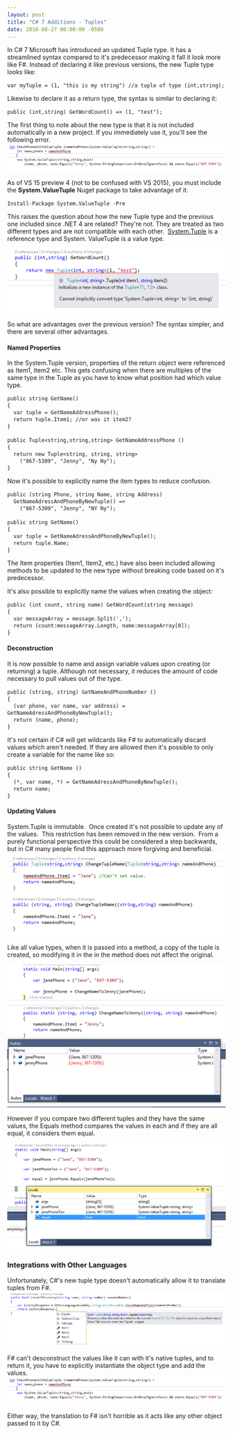 ```yaml
---
layout: post
title: "C# 7 Additions - Tuples"
date: 2016-08-27 00:00:00 -0500
---
```

In C# 7 Microsoft has introduced an updated Tuple type. It has a streamlined syntax compared to it's predecessor making it fall it look more like F#. Instead of declaring it like previous versions, the new Tuple type looks like: 

```
var myTuple = (1, "this is my string") //a tuple of type (int,string);

```

Likewise to declare it as a return type, the syntax is similar to declaring it:

```
public (int,string) GetWordCount() => (1, "test");

```

The first thing to note about the new type is that it is not included automatically in a new project. If you immediately use it, you'll see the following error.
<img src="https://raw.githubusercontent.com/kemiller2002/StructuredSight/master/C%23Seven/NativeHandlingTuplesFSharp.png" />

As of VS 15 preview 4 (not to be confused with VS 2015), you must include the <strong>System.ValueTuple</strong> Nuget package to take advantage of it.

```
Install-Package System.ValueTuple -Pre
```


This raises the question about how the new Tuple type and the previous one included since .NET 4 are related? They're not. They are treated as two different types and are not compatible with each other.  <a href="https://msdn.microsoft.com/en-us/library/system.tuple(v=vs.110).aspx">System.Tuple</a> is a reference type and System. ValueTuple is a value type.

<img src="https://raw.githubusercontent.com/kemiller2002/StructuredSight/master/C%23Seven/TuplesNotTheSame.png" />

So what are advantages over the previous version? The syntax simpler, and there are several other advantages.

<h4>Named Properties</h4>
In the System.Tuple version, properties of the return object were referenced as Item1, Item2 etc. This gets confusing when there are multiples of the same type in the Tuple as you have to know what position had which value type.

```
public string GetName()
{
  var tuple = GetNameAddressPhone();
  return tuple.Item1; //or was it item2?
}

public Tuple<string,string,string> GetNameAddressPhone ()
{
  return new Tuple<string, string, string>
    ("867-5309", "Jenny", "Ny Ny");
}

```

Now it's possible to explicitly name the item types to reduce confusion.

```
public (string Phone, string Name, string Address)
  GetNameAdressAndPhoneByNewTuple() => 
    ("867-5309", "Jenny", "NY Ny");

public string GetName()
{
  var tuple = GetNameAdressAndPhoneByNewTuple();
  return tuple.Name;
}

```

The Item properties (Item1, Item2, etc.) have also been included allowing methods to be updated to the new type without breaking code based on it's predecessor.

It's also possible to explicitly name the values when creating the object:

```
public (int count, string name) GetWordCount(string message)
{
  var messageArray = message.Split(',');
  return (count:messageArray.Length, name:messageArray[0]);
}

```


<h4>Deconstruction</h4>
It is now possible to name and assign variable values upon creating (or returning) a tuple. Although not necessary, it reduces the amount of code necessary to pull values out of the type.

```
public (string, string) GetNameAndPhoneNumber ()
{
  (var phone, var name, var address) = GetNameAdressAndPhoneByNewTuple();
  return (name, phone);
}

```

It's not certain if C# will get wildcards like F# to automatically discard values which aren't needed. If they are allowed then it's possible to only create a variable for the name like so:

```
public string GetName ()
{
  (*, var name, *) = GetNameAdressAndPhoneByNewTuple();
  return name;
}

```


<h4>Updating Values</h4>
System.Tuple is immutable.  Once created it's not possible to update any of the values.  This restriction has been removed in the new version.  From a purely functional perspective this could be considered a step backwards, but in C# many people find this approach more forgiving and beneficial.
<img src="https://raw.githubusercontent.com/kemiller2002/StructuredSight/master/C%23Seven/UpdateTuple.png" />

Like all value types, when it is passed into a method, a copy of the tuple is created, so modifying it in the in the method does not affect the original.

<img src="https://raw.githubusercontent.com/kemiller2002/StructuredSight/master/C%23Seven/TuplePassedThroughMethod.png" />

However if you compare two different tuples and they have the same values, the Equals method compares the values in each and if they are all equal, it considers them equal.

<img src="https://raw.githubusercontent.com/kemiller2002/StructuredSight/master/C%23Seven/DifferentTuplesAreEqual.png" />
<h3>Integrations with Other Languages</h3>
Unfortunately, C#'s new tuple type doesn't automatically allow it to translate tuples from F#.
<img src="https://raw.githubusercontent.com/kemiller2002/StructuredSight/master/C%23Seven/IntegrationWithFSharp.png" />

F# can't desconstruct the values like it can with it's native tuples, and to return it, you have to explicitly instantiate the object type and add the values.
<img src="https://raw.githubusercontent.com/kemiller2002/StructuredSight/master/C%23Seven/NativeHandlingTuplesFSharp.png" />

Either way, the translation to F# isn't horrible as it acts like any other object passed to it by C#.